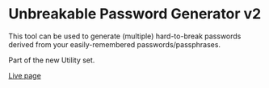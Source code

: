 # Unbreakable Password Generator v2

This tool can be used to generate (multiple) hard-to-break passwords derived from your easily-remembered passwords/passphrases.

Part of the new Utility set.

[Live page](https://badaimweeb.me/ubpass)
